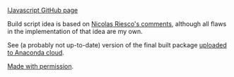 [IJavascript GitHub page](https://github.com/n-riesco/ijavascript)

Build script idea is based on [Nicolas Riesco's comments](https://github.com/n-riesco/ijavascript/issues/153#issuecomment-390117545), although all flaws in the implementation of that idea are my own.

See (a probably not up-to-date) version of the final built package [uploaded to Anaconda cloud](https://anaconda.org/krinsman/ijavascript).

[Made with permission](https://github.com/n-riesco/ijavascript/pull/168#issuecomment-409747496).
